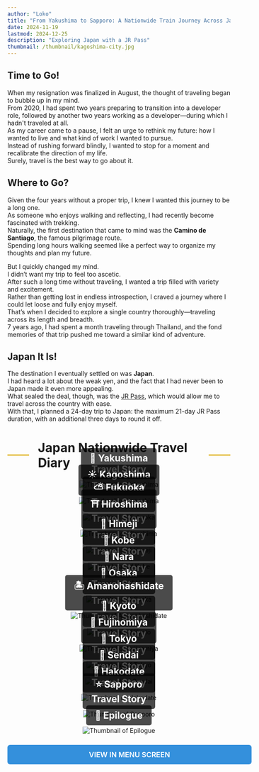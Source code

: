 ```yaml
---
author: "Loko"
title: "From Yakushima to Sapporo: A Nationwide Train Journey Across Japan"
date: 2024-11-19
lastmod: 2024-12-25
description: "Exploring Japan with a JR Pass"
thumbnail: /thumbnail/kagoshima-city.jpg
---
```


## Time to Go!

When my resignation was finalized in August, the thought of traveling began to bubble up in my mind.  
From 2020, I had spent two years preparing to transition into a developer role, followed by another two years working as a developer—during which I hadn't traveled at all.  
As my career came to a pause, I felt an urge to rethink my future: how I wanted to live and what kind of work I wanted to pursue.  
Instead of rushing forward blindly, I wanted to stop for a moment and recalibrate the direction of my life.  
Surely, travel is the best way to go about it.

## Where to Go?

Given the four years without a proper trip, I knew I wanted this journey to be a long one.  
As someone who enjoys walking and reflecting, I had recently become fascinated with trekking.  
Naturally, the first destination that came to mind was the **Camino de Santiago**, the famous pilgrimage route.  
Spending long hours walking seemed like a perfect way to organize my thoughts and plan my future.

But I quickly changed my mind.  
I didn’t want my trip to feel too ascetic.  
After such a long time without traveling, I wanted a trip filled with variety and excitement.  
Rather than getting lost in endless introspection, I craved a journey where I could let loose and fully enjoy myself.  
That’s when I decided to explore a single country thoroughly—traveling across its length and breadth.  
7 years ago, I had spent a month traveling through Thailand, and the fond memories of that trip pushed me toward a similar kind of adventure.

## Japan It Is!

The destination I eventually settled on was **Japan**.  
I had heard a lot about the weak yen, and the fact that I had never been to Japan made it even more appealing.  
What sealed the deal, though, was the [JR Pass](https://japanrailpass.net/en), which would allow me to travel across the country with ease.  
With that, I planned a 24-day trip to Japan: the maximum 21-day JR Pass duration, with an additional three days to round it off.

<h2 class="separator">Japan Nationwide Travel Diary</h2>

<div class="link-box" data-number="1">
  <a href="/en/jr-travel/1-yakushima" target="_blank">
    <img class="hover-zoom" src="/thumbnail/yakushima.jpg" alt="Thumbnail of Yakushima">
    <div>
      <h3>🌱 Yakushima<br>Travel Story</h3>
    </div>
  </a>
</div>

<div class="link-box" data-number="2">
  <a href="/en/jr-travel/2-kagoshima" target="_blank">
    <img class="hover-zoom" src="/thumbnail/kagoshima.jpg" alt="Thumbnail of Kagoshima">
    <div>
      <h3>☀️ Kagoshima<br>Travel Story</h3>
    </div>
  </a>
</div>

<div class="link-box" data-number="3">
  <a href="/en/jr-travel/3-fukuoka" target="_blank">
    <img class="hover-zoom" src="/thumbnail/fukuoka.jpg" alt="Thumbnail of Fukuoka">
    <div>
      <h3>⛅ Fukuoka<br>Travel Story</h3>
    </div>
  </a>
</div>

<div class="link-box" data-number="4">
  <a href="/en/jr-travel/4-hiroshima" target="_blank">
    <img class="hover-zoom" src="/thumbnail/hiroshima.jpg" alt="Thumbnail of Hiroshima">
    <div>
      <h3>⛩️ Hiroshima<br>Travel Story</h3>
    </div>
  </a>
</div>

<div class="link-box" data-number="5">
  <a href="/en/jr-travel/5-himeji" target="_blank">
    <img class="hover-zoom" src="/thumbnail/himeji.jpg" alt="Thumbnail of Himeji">
    <div>
      <h3>🏯 Himeji<br>Travel Story</h3>
    </div>
  </a>
</div>

<div class="link-box" data-number="6">
  <a href="/en/jr-travel/6-kobe" target="_blank">
    <img class="hover-zoom" src="/thumbnail/kobe.jpg" alt="Thumbnail of Kobe">
    <div>
      <h3>🚠 Kobe<br>Travel Story</h3>
    </div>
  </a>
</div>

<div class="link-box" data-number="7">
  <a href="/en/jr-travel/7-nara" target="_blank">
    <img class="hover-zoom" src="/thumbnail/nara.jpg" alt="Thumbnail of Nara">
    <div>
      <h3>🦌 Nara<br>Travel Story</h3>
    </div>
  </a>
</div>

<div class="link-box" data-number="8">
  <a href="/en/jr-travel/8-osaka" target="_blank">
    <img class="hover-zoom" src="/thumbnail/osaka.jpg" alt="Thumbnail of Osaka">
    <div>
      <h3>🌃 Osaka<br>Travel Story</h3>
    </div>
  </a>
</div>

<div class="link-box" data-number="9">
  <a href="/en/jr-travel/9-amanohashidate" target="_blank">
    <img class="hover-zoom" src="/thumbnail/amanohashidate.jpg" alt="Thumbnail of Amanohashidate">
    <div>
      <h3>🏝️ Amanohashidate<br>Travel Story</h3>
    </div>
  </a>
</div>

<div class="link-box" data-number="10">
  <a href="/en/jr-travel/10-kyoto" target="_blank">
    <img class="hover-zoom" src="/thumbnail/kyoto.jpg" alt="Thumbnail of Kyoto">
    <div>
      <h3>🎋 Kyoto<br>Travel Story</h3>
    </div>
  </a>
</div>

<div class="link-box" data-number="11">
  <a href="/en/jr-travel/11-fujinomiya" target="_blank">
    <img class="hover-zoom" src="/thumbnail/fujinomiya.jpg" alt="Thumbnail of Fujinomiya">
    <div>
      <h3>🦆 Fujinomiya<br>Travel Story</h3>
    </div>
  </a>
</div>

<div class="link-box" data-number="12">
  <a href="/en/jr-travel/12-tokyo" target="_blank">
    <img class="hover-zoom" src="/thumbnail/tokyo.jpg" alt="Thumbnail of Tokyo">
    <div>
      <h3>🗼 Tokyo<br>Travel Story</h3>
    </div>
  </a>
</div>

<div class="link-box" data-number="13">
  <a href="/en/jr-travel/13-sendai" target="_blank">
    <img class="hover-zoom" src="/thumbnail/sendai.jpg" alt="Thumbnail of Sendai">
    <div>
      <h3>🍁 Sendai<br>Travel Story</h3>
    </div>
  </a>
</div>

<div class="link-box" data-number="14">
  <a href="/en/jr-travel/14-hakodate" target="_blank">
    <img class="hover-zoom" src="/thumbnail/hakodate.jpg" alt="Thumbnail of Hakodate">
    <div>
      <h3>🍔 Hakodate<br>Travel Story</h3>
    </div>
  </a>
</div>

<div class="link-box" data-number="15">
  <a href="/en/jr-travel/15-sapporo" target="_blank">
    <img class="hover-zoom" src="/thumbnail/sapporo.jpg" alt="Thumbnail of Sapporo">
    <div>
      <h3>⭐ Sapporo<br>Travel Story</h3>
    </div>
  </a>
</div>

<div class="link-box" data-number="16">
  <a href="/en/jr-travel/16-epilogue" target="_blank">
    <img class="hover-zoom" src="/thumbnail/jr-epilogue.jpg" alt="Thumbnail of Epilogue">
    <div>
      <h3>🗾 Epilogue</h3>
    </div>
  </a>
</div>

<div class="menu-link">
  <a href="/en/jr-travel" class="menu-button">View in Menu Screen</a>
</div>

<style>
  .link-box {
    position: relative;
    text-align: center;
    margin-bottom: 20px;
  }

  .link-box a {
    text-decoration: none;
  }

  .link-box div {
    position: absolute;
    bottom: 20px;
    left: 50%;
    transform: translateX(-50%);
    background-color: rgba(0, 0, 0, 0.7);
    color: white;
    padding: 10px 20px;
    border-radius: 5px;
  }

  .link-box h3 {
    margin: 0;
    font-size: 1.5em;
    color: #FFFFFF;
  }

  .separator {
    display: flex;
    justify-content: center;
    align-items: center;
    font-size: 2em;
  }

  .separator::before, .separator::after {
    content: "";
    width: 2em;
    height: 3px;
    background-color: #e5c046;
  }

  .separator::before {
    margin-right: 20px;
  }

  .separator::after {
    margin-left: 20px;
  }

  .menu-link {
    text-align: center;
    margin-top: 1.5rem;
  }

  .menu-button {
    width: 100%;
    display: inline-block;
    padding: 0.75rem 1.5rem;
    background-color: #3490dc; /* 기본 색상 */
    color: white;
    font-size: 1rem;
    font-weight: 600;
    text-transform: uppercase;
    text-decoration: none;
    border-radius: 0.375rem;
    transition: all 0.3s ease-in-out;
  }

  .menu-button:hover {
    background-color: #2779bd; /* 호버 색상 */
    box-shadow: 0 4px 6px rgba(0, 0, 0, 0.1);
    transform: scale(1.05);
  }
</style>
